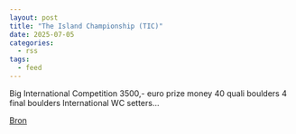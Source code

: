 ```yaml
---
layout: post
title: "The Island Championship (TIC)"
date: 2025-07-05
categories: 
  - rss
tags: 
  - feed
---
```


<p>Big International Competition 3500,- euro prize money 40 quali boulders 4 final boulders International WC setters&hellip;</p>
<p><a href="https://www.klimkalender.nl/comp/the-island-championship-tic/" rel="noopener noreferrer" target="_blank">Bron</a></p>
